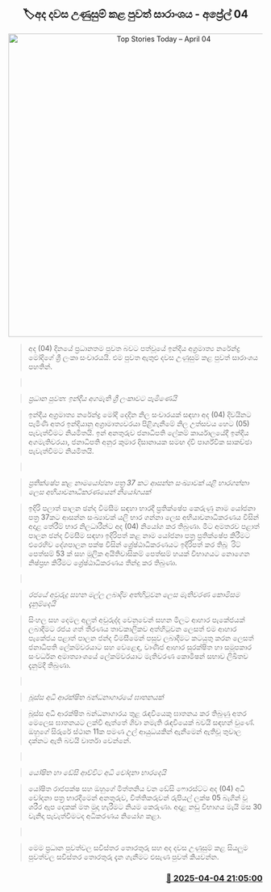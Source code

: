 <p align='center'><b><h2 align='center' title='Top Stories Today – April 04'>🏷අද දවස උණුසුම් කළ පුවත් සාරාංශය - අප්‍රේල් 04</h2></b></p>
<p align='center'><img src='https://helakuru.sgp1.cdn.digitaloceanspaces.com/esana/images/lib/News-summery-2.jpg' width='600' alt='Top Stories Today – April 04'></p>

> අද (04) දින​යේ ප්‍රධානතම පුවත බවට පත්වූයේ ඉන්දීය අග්‍රමාත්‍ය නරේන්ද්‍ර මෝදිගේ ශ්‍රී ලංකා සංචාරයයි. එම පුවත ඇතුළු දවස උණුසුම් කළ පුවත් සාරාංශය පහතින්.

>  

> <em>ප්‍රධාන පුවත: ඉන්දීය අගමැති ශ්‍රී ලංකාවට පැමිණෙයි</em>

> ඉන්දීය අග්‍රමාත්‍ය නරේන්ද්‍ර මෝදි දෙදින නිල සංචාරයක් සඳහා අද (04) දිවයිනට පැමිණි අතර ඉන්දියානු අග්‍රාමාත්‍යවරයා පිළිගැනීමේ නිල උත්සවය හෙට (05) පැවැත්වීමට නියමිතයි. ඉන් අනතුරු​ව ජනාධිපති ලේකම් කාර්යාලයේදී ඉන්දීය අගමැතිවරයා, ජනාධිපති අනුර කුමාර දිසානායක සමඟ ද්වි පාර්ශ්වික සාකච්ඡා පැවැත්වීමට නියමිතයි.

>  

> <em>ප්‍රතික්ෂේප කළ නාමයෝජනා පත්‍ර 37 කට ආසන්න සංඛ්‍යාවක් යළි භාරගන්නා ලෙස අභියාචනාධිකරණයෙන් නියෝගයක්</em>

> ඉදිරි පලාත් පාලන ඡන්ද විමසීම සඳහා භාරදී ප්‍රතික්ෂේප කෙරුණු නාම යෝජනා පත්‍ර 37කට ආසන්න සංඛ්‍යාවක් යලි භාර ගන්නා ලෙස අභියාචනාධිකරණය විසින් අදාළ තේරීම් භාර නිලධාරීන්ට අද (04) නියෝග කර තිබුණා. මීට අමතරව පළාත් පාලන ඡන්ද විමසීම සඳහා ඉදිරිපත් කළ නාම යෝජනා පත්‍ර ප්‍රතික්ෂේප කිරීමට එරෙහිව දේශපාලන පක්ෂ විසින් ශ්‍රේෂ්ඨාධිකරණයට ඉදිරිපත් කර තිබූ  රිට් පෙත්සම් 53 ක් සහ මූලික අයිතිවාසිකම් පෙත්සම් හයක් විභාගයට නොගෙන නිෂ්ප්‍රභ කිරීමට ශ්‍රේෂ්ඨාධිකරණය තීන්දු කර තිබුණා.

>  

> <em>රජයේ අවුරුදු සහන මල්ල ලබාදීම අත්හිටුවන ලෙස මැතිවරණ කොමිසම දැනුම්දෙයි</em>

> සිංහල සහ දෙමල අලුත් අවුරුද්ද වෙනුවෙන් සහන මිලට ආහාර පැකේජයක් ලබාදීමට රජය ගත් තීරණය තාවකාලිකව අත්හිටුවන ලෙසත් එම ආහාර පැකේජය පළාත් පාලන ජන්ද විමසීමෙන් පසුව ලබාදීමට කටයුතු කරන ලෙසත් ජනාධිපති ලේකම්වරයාට සහ වෙළෙඳ, වාණිජ ආහාර සුරක්ෂිත හා සමූපකාර සංවර්ධන අමාත්‍යාංශයේ ලේකම්වරයාට මැතිවරණ කොමිෂන් සභාව ලිඛිතව දැනුම්දී තිබුණා.

>  

> <em>බූස්ස අධි ආරක්ෂිත බන්ධනාගාරයේ ඝාතනයක්</em>

> බූස්ස අධි ආරක්ෂිත බන්ධනාගාරය තුළ රැඳවියෙකු ඝාතනය කර තිබුණු අතර මෙලෙස ඝාතනයට ලක්වී ඇත්තේ ශිවා නමැති රැඳවියෙක් බවයි සඳහන් වුණේ. ඔහුගේ සිරුරේ ස්ථාන 11ක පමණ උල් ආයුධයකින් ඇනීමෙන් ඇතිවූ තුවාල දක්නට ඇති බවයි වාර්තා වෙන්නේ.

>  

> <em>යෝෂිත හා ඩේසි ආච්චිට අධි චෝදනා භාරදෙයි</em>

> යෝෂිත රාජපක්ෂ සහ ඔහුගේ මිත්තනිය වන ඩේසි ෆොරස්ට්ට අද (04) අධි චෝදනා පත්‍ර භාරදීමෙන් අනතුරුව, විත්තිකරුවන් රුපියල් ලක්ෂ 05 බැගින් වූ ශරීර ඇප දෙකක් මත මුදා හැරීමට නියම කෙරුණා. අදා​ළ නඩු විභාගය මැයි මස 30 වැනිදා පැවැත්වීමටද අධිකරණ​ය නියෝග කළා.

>  

> මෙම ප්‍රධාන පුවත්වල සවිස්තර තොරතුරු සහ අද දවස උණුසුම් කළ සියලුම පුවත්වල සවිස්තර තොරතුරු දැන ගැනීමට එසැණ පුවත් කියවන්න. 



<h3 align='right'><a href='https://www.helakuru.lk/esana/p/108961/'>📅 2025-04-04 21:05:00</a></h3>
